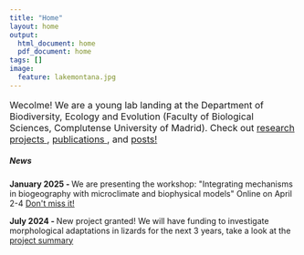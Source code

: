 ```yaml
---
title: "Home"
layout: home
output:
  html_document: home
  pdf_document: home
tags: []
image:
  feature: lakemontana.jpg
---
```


<p style="font-size:16px; "> Wecolme! We are a young lab landing at the Department of Biodiversity, Ecology and Evolution (Faculty of Biological Sciences, Complutense University of Madrid). Check out 
  <a href="https://jrubalcaba.github.io/research/"> research projects </a>,
  <a href="https://jrubalcaba.github.io/publications/"> publications </a>, and 
  <a href="https://jrubalcaba.github.io/posts/"> posts! </a> </p>

<div class="column12">
    <div class="content">
       <h5>News</h5>
             <p> <b> January 2025 - </b> We are presenting the workshop: "Integrating mechanisms in biogeography with microclimate and biophysical models" Online on April 2-4 <a href="https://www.biogeography.org/news/news/workshop-integrating-mechanisms-in-biogeography-with-microclimate-and-biophysical-models/">  Don't miss it! </a> </p>
       <p> <b> July 2024 - </b> New project granted! We will have funding to investigate morphological adaptations in lizards for the next 3 years, take a look at the <a href="https://jrubalcaba.github.io/research/"> project summary </a> </p>
   </div>
</div>
